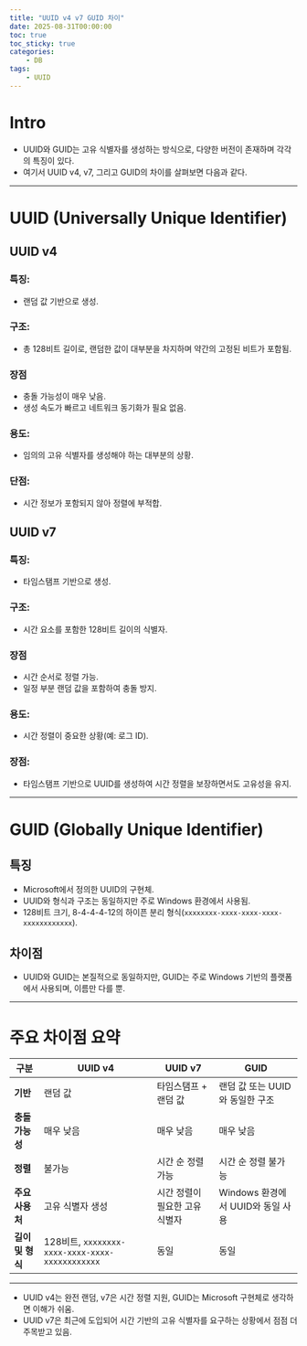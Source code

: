 ```yaml
---
title: "UUID v4 v7 GUID 차이"
date: 2025-08-31T00:00:00
toc: true
toc_sticky: true
categories:
    - DB
tags:
    - UUID
---
```


# Intro

- UUID와 GUID는 고유 식별자를 생성하는 방식으로, 다양한 버전이 존재하며 각각의 특징이 있다.
- 여기서 UUID v4, v7, 그리고 GUID의 차이를 살펴보면 다음과 같다.

---

# UUID (Universally Unique Identifier)

## **UUID v4**

### **특징**:

- 랜덤 값 기반으로 생성.

### **구조**:

- 총 128비트 길이로, 랜덤한 값이 대부분을 차지하며 약간의 고정된 비트가 포함됨.

### **장점**

- 충돌 가능성이 매우 낮음.
- 생성 속도가 빠르고 네트워크 동기화가 필요 없음.

### **용도**:

- 임의의 고유 식별자를 생성해야 하는 대부분의 상황.

### **단점**:

- 시간 정보가 포함되지 않아 정렬에 부적합.

## **UUID v7**

### **특징**:

- 타임스탬프 기반으로 생성.

### **구조**:

- 시간 요소를 포함한 128비트 길이의 식별자.

### **장점**

- 시간 순서로 정렬 가능.
- 일정 부분 랜덤 값을 포함하여 충돌 방지.

### **용도**:

- 시간 정렬이 중요한 상황(예: 로그 ID).

### **장점**:

- 타임스탬프 기반으로 UUID를 생성하여 시간 정렬을 보장하면서도 고유성을 유지.

---

# GUID (Globally Unique Identifier)

## **특징**

- Microsoft에서 정의한 UUID의 구현체.
- UUID와 형식과 구조는 동일하지만 주로 Windows 환경에서 사용됨.
- 128비트 크기, 8-4-4-4-12의 하이픈 분리 형식(`xxxxxxxx-xxxx-xxxx-xxxx-xxxxxxxxxxxx`).

## **차이점**

- UUID와 GUID는 본질적으로 동일하지만, GUID는 주로 Windows 기반의 플랫폼에서 사용되며, 이름만 다를 뿐.

---

# 주요 차이점 요약

| **구분** | **UUID v4** | **UUID v7** | **GUID** |
| --- | --- | --- | --- |
| **기반** | 랜덤 값 | 타임스탬프 + 랜덤 값 | 랜덤 값 또는 UUID와 동일한 구조 |
| **충돌 가능성** | 매우 낮음 | 매우 낮음 | 매우 낮음 |
| **정렬** | 불가능 | 시간 순 정렬 가능 | 시간 순 정렬 불가능 |
| **주요 사용처** | 고유 식별자 생성 | 시간 정렬이 필요한 고유 식별자 | Windows 환경에서 UUID와 동일 사용 |
| **길이 및 형식** | 128비트, `xxxxxxxx-xxxx-xxxx-xxxx-xxxxxxxxxxxx` | 동일 | 동일 |

---

- UUID v4는 완전 랜덤, v7은 시간 정렬 지원, GUID는 Microsoft 구현체로 생각하면 이해가 쉬움.
- UUID v7은 최근에 도입되어 시간 기반의 고유 식별자를 요구하는 상황에서 점점 더 주목받고 있음.